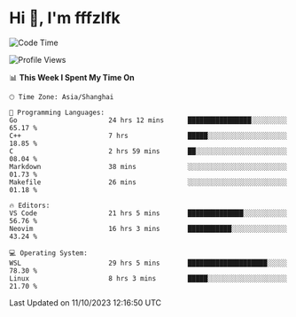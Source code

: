 # Hi 👋, I'm fffzlfk

<!--START_SECTION:waka-->
![Code Time](http://img.shields.io/badge/Code%20Time-508%20hrs%2050%20mins-blue)

![Profile Views](http://img.shields.io/badge/Profile%20Views-0-blue)

📊 **This Week I Spent My Time On** 

```text
🕑︎ Time Zone: Asia/Shanghai

💬 Programming Languages: 
Go                       24 hrs 12 mins      ████████████████░░░░░░░░░   65.17 % 
C++                      7 hrs               █████░░░░░░░░░░░░░░░░░░░░   18.85 % 
C                        2 hrs 59 mins       ██░░░░░░░░░░░░░░░░░░░░░░░   08.04 % 
Markdown                 38 mins             ░░░░░░░░░░░░░░░░░░░░░░░░░   01.73 % 
Makefile                 26 mins             ░░░░░░░░░░░░░░░░░░░░░░░░░   01.18 % 

🔥 Editors: 
VS Code                  21 hrs 5 mins       ██████████████░░░░░░░░░░░   56.76 % 
Neovim                   16 hrs 3 mins       ███████████░░░░░░░░░░░░░░   43.24 % 

💻 Operating System: 
WSL                      29 hrs 5 mins       ████████████████████░░░░░   78.30 % 
Linux                    8 hrs 3 mins        █████░░░░░░░░░░░░░░░░░░░░   21.70 % 
```


 Last Updated on 11/10/2023 12:16:50 UTC
<!--END_SECTION:waka-->
